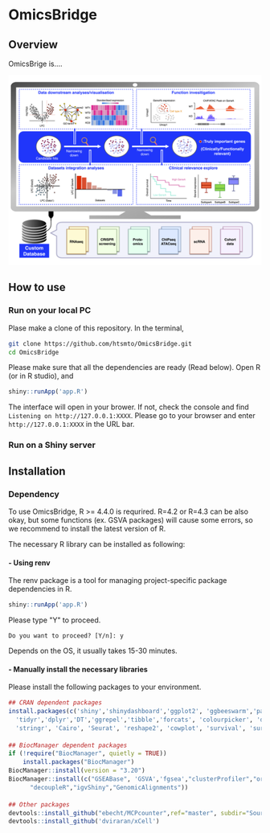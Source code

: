 # OmicsBridge

## Overview

OmicsBrige is....

![Interface overview](www/interface_overview.png)

## How to use

### Run on your local PC

Plase make a clone of this repository. In the terminal,

```bash
git clone https://github.com/htsmto/OmicsBridge.git
cd OmicsBridge
```

Please make sure that all the dependencies are ready (Read below).
Open R (or in R studio), and

```R
shiny::runApp('app.R')
```

The interface will open in your brower.
If not, check the console and find `Listening on http://127.0.0.1:XXXX`. Please go to your browser and enter `http://127.0.0.1:XXXX` in the URL bar.

### Run on a Shiny server


## Installation

### Dependency

To use OmicsBridge, R >= 4.4.0 is requrired. R=4.2 or R=4.3 can be also okay, but some functions (ex. GSVA packages) will cause some errors, so we recommend to install the latest version of R.

The necessary R library can be installed as following:

#### - Using renv

The renv package is a tool for managing project-specific package dependencies in R.

```R
shiny::runApp('app.R')
```
Please type "Y" to proceed.
```
Do you want to proceed? [Y/n]: y
```
Depends on the OS, it usually takes 15-30 minutes.

#### - Manually install the necessary libraries

Please install the following packages to your environment.

```R
## CRAN dependent packages
install.packages(c('shiny','shinydashboard','ggplot2', 'ggbeeswarm','patchwork','igraph',
  'tidyr','dplyr','DT','ggrepel','tibble','forcats', 'colourpicker', 'devtools',
  'stringr', 'Cairo', 'Seurat', 'reshape2', 'cowplot', 'survival', 'survminer',))

## BiocManager dependent packages
if (!require("BiocManager", quietly = TRUE))
    install.packages("BiocManager")
BiocManager::install(version = "3.20")
BiocManager::install(c("GSEABase", 'GSVA','fgsea',"clusterProfiler","org.Hs.eg.db","org.Mm.eg.db",
      "decoupleR","igvShiny","GenomicAlignments"))

## Other packages
devtools::install_github("ebecht/MCPcounter",ref="master", subdir="Source")
devtools::install_github('dviraran/xCell')

```
